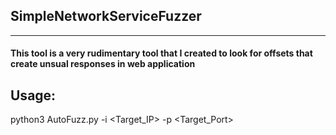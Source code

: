 ## SimpleNetworkServiceFuzzer 
----------------------

#### This tool is a very rudimentary tool that I created to look for offsets that create unsual responses in web application

## Usage:

python3 AutoFuzz.py -i <Target_IP> -p <Target_Port>



